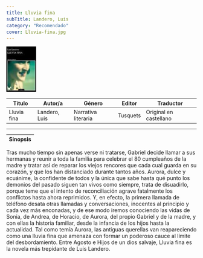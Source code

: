 ```yaml
---
title: Lluvia fina
subTitle: Landero, Luis
category: "Recomendado"
cover: Lluvia-fina.jpg
---
```

!["Imagen no encontrada"](Lluvia-fina.jpg)

Título | Autor/a | Género | Editor | Traductor |
------ | ------- | ------ | ------ | --------- |
Lluvia fina | Landero, Luis | Narrativa literaria | Tusquets | Original en castellano |
***
|Sinopsis|
|--------|
Tras mucho tiempo sin apenas verse ni tratarse, Gabriel decide llamar a sus hermanas y reunir a toda la familia para celebrar el 80 cumpleaños de la madre y tratar así de reparar los viejos rencores que cada cual guarda en su corazón, y que los han distanciado durante tantos años. Aurora, dulce y ecuánime, la confidente de todos y la única que sabe hasta qué punto los demonios del pasado siguen tan vivos como siempre, trata de disuadirlo, porque teme que el intento de reconciliación agrave fatalmente los conflictos hasta ahora reprimidos. Y, en efecto, la primera llamada de teléfono desata otras llamadas y conversaciones, inocentes al principio y cada vez más enconadas, y de ese modo iremos conociendo las vidas de Sonia, de Andrea, de Horacio, de Aurora, del propio Gabriel y de la madre, y con ellas la historia familiar, desde la infancia de los hijos hasta la actualidad. Tal como temía Aurora, las antiguas querellas van reapareciendo como una lluvia fina que amenaza con formar un poderoso cauce al límite del desbordamiento. Entre Agosto e Hijos de un dios salvaje, Lluvia fina es la novela más trepidante de Luis Landero.